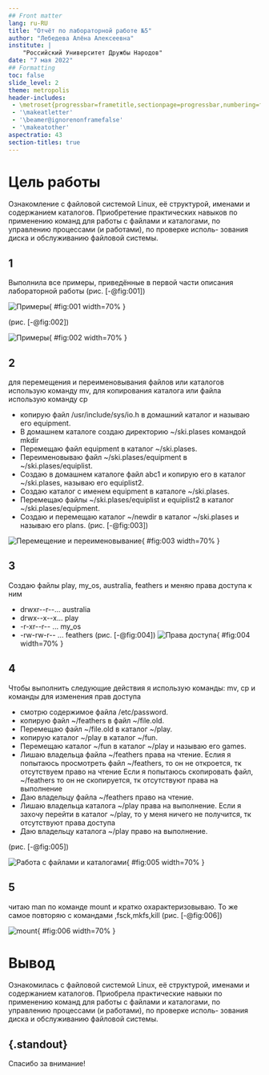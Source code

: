 ```yaml
---
## Front matter
lang: ru-RU
title: "Отчёт по лабораторной работе №5"
author: "Лебедева Алёна Алексеевна"
institute: |
	"Российский Университет Дружбы Народов"
date: "7 мая 2022"
## Formatting
toc: false
slide_level: 2
theme: metropolis
header-includes: 
 - \metroset{progressbar=frametitle,sectionpage=progressbar,numbering=fraction}
 - '\makeatletter'
 - '\beamer@ignorenonframefalse'
 - '\makeatother'
aspectratio: 43
section-titles: true
---
```


# Цель работы

Ознакомление с файловой системой Linux, её структурой, именами и содержанием каталогов. Приобретение практических навыков по применению команд для работы с файлами и каталогами, по управлению процессами (и работами), по проверке исполь- зования диска и обслуживанию файловой системы.

## 1

Выполнила все примеры, приведённые в первой части описания лабораторной работы 
(рис. [-@fig:001])

![Примеры](image/1.png){ #fig:001 width=70% }

(рис. [-@fig:002])

![Примеры](image/2.png){ #fig:002 width=70% }

## 2

для перемещения и переименовывания файлов или каталогов использую команду mv, для копирования каталога или файла использую команду сp
 - копирую файл /usr/include/sys/io.h в домашний каталог и называю его equipment. 
 - В домашнем каталоге создаю директорию ~/ski.plases командой mkdir
 - Перемещаю файл equipment в каталог ~/ski.plases.
 - Переименовываю файл ~/ski.plases/equipment в ~/ski.plases/equiplist.
 - Создаю в домашнем каталоге файл abc1 и копирую его в каталог ~/ski.plases, называю его equiplist2.
 - Создаю каталог с именем equipment в каталоге ~/ski.plases.
 - Перемещаю файлы ~/ski.plases/equiplist и equiplist2 в каталог ~/ski.plases/equipment.
 - Создаю и перемещаю каталог ~/newdir в каталог ~/ski.plases и называю его plans.
 (рис. [-@fig:003])

![Перемещение и переименовывание](image/3.png){ #fig:003 width=70% }

## 3

Создаю файлы play, my_os, australia, feathers и меняю права доступа к ним
 -  drwxr--r--... australia
 -  drwx--x--x... play 
 -  -r-xr--r-- ... my_os 
 -  -rw-rw-r-- ... feathers
 (рис. [-@fig:004])
 ![Права доступа](image/4.png){ #fig:004 width=70% }

## 4

Чтобы выполнить следующие действия я использую команды: mv, сp и команды для изменения прав доступа
 - смотрю содержимое файла /etc/password.
 - копирую файл ~/feathers в файл ~/file.old.
 - Перемещаю файл ~/file.old в каталог ~/play.
 - копирую каталог ~/play в каталог ~/fun.
 - Перемещаю каталог ~/fun в каталог ~/play и называю его games.
 - Лишаю владельца файла ~/feathers права на чтение.
   Еслия я попытаюсь просмотреть файл ~/feathers, то он не откроется, тк отсутствуем право на чтение
   Если я попытаюсь скопировать файл, ~/feathers то он не скопируется, тк отсутствуют права на выполнение
 - Даю владельцу файла ~/feathers право на чтение.
 - Лишаю владельца каталога ~/play права на выполнение.
   Если я захочу перейти в каталог ~/play, то у меня ничего не получится, тк отсутствуют права доступа
 - Даю владельцу каталога ~/play право на выполнение.
 
(рис. [-@fig:005])

![Работа с файлами и каталогами](image/5.png){ #fig:005 width=70% }

## 5

читаю man по команде mount и кратко охарактеризовываю. То же самое повторяю с командами ,fsck,mkfs,kill
(рис. [-@fig:006])

![mount](image/6.png){ #fig:006 width=70% }

# Вывод

Ознакомилась с файловой системой Linux, её структурой, именами и содержанием каталогов. Приобрела практические навыки по применению команд для работы с файлами и каталогами, по управлению процессами (и работами), по проверке исполь- зования диска и обслуживанию файловой системы.

## {.standout}

Спасибо за внимание!
